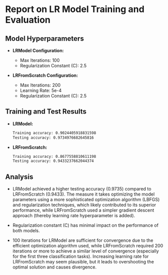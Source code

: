 # Report on LR Model Training and Evaluation

## Model Hyperparameters

- **LRModel Configuration:**
  - Max Iterations: 100
  - Regularization Constant (C): 2.5

- **LRFromScratch Configuration:**
  - Max Iterations: 200
  - Learning Rate: 5e-4
  - Regularization Constant (C): 2.5

## Training and Test Results

- **LRModel:**
    ```bash
    Training accuracy: 0.9024405918831598
    Testing accuracy: 0.9734976682645816
    ```

- **LRFromScratch:**
    ```bash
    Training accuracy: 0.8677558810611198
    Testing accuracy: 0.9433237662044374
    ```

## Analysis

- LRModel achieved a higher testing accuracy (0.9735) compared to LRFromScratch (0.9433). The measure it takes optimizing the model parameters using a more sophisticated optimization algorithm (LBFGS) and regularization techniques, which likely contributed to its superior performance, while LRFromScratch used a simpler gradient descent approach (thereby learning rate hyperparameter is added).

- Regularization constant (C) has minimal impact on the performance of both models.

- 100 iterations for LRModel are sufficient for convergence due to the efficient optimization algorithm used, while LRFromScratch required 200 iterations or more to achieve a similar level of convergence (especially for the first three classification tasks). Increasing learning rate for LRFromScratch may seem plausible, but it leads to overshooting the optimal solution and causes divergence.